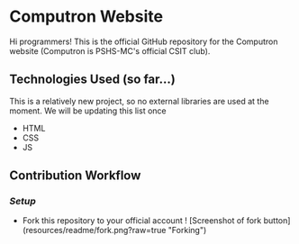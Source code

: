 # Computron Website

Hi programmers! This is the official GitHub repository for the Computron website (Computron is PSHS-MC's official CSIT club).

## Technologies Used (so far...)

This is a relatively new project, so no external libraries are used at the moment. We will be updating this list once 

- HTML
- CSS
- JS

## Contribution Workflow

### _Setup_
- Fork this repository to your official account
! [Screenshot of fork button] (resources/readme/fork.png?raw=true "Forking")
